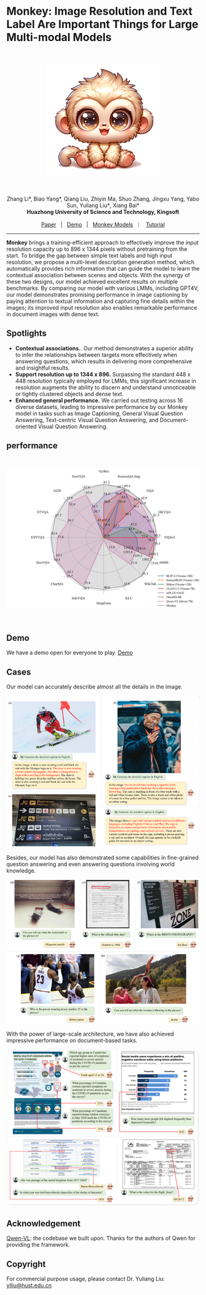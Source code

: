 # Monkey: Image Resolution and Text Label Are Important Things for Large Multi-modal Models


<br>
<p align="center">
    <img src="images/logo_monkey.png" width="300"/>
<p>
<br>

<div align="center">
Zhang Li*, Biao Yang*, Qiang Liu, Zhiyin Ma, Shuo Zhang, Jingxu Yang, Yabo Sun, Yuliang Liu†, Xiang Bai*
</div>
<div align="center">
<strong>Huazhong University of Science and Technology, Kingsoft</strong>
</div>

<p align="center">
<a href="updating">Paper</a>&nbsp&nbsp | &nbsp&nbsp<a href="https://53965e0026f6da5097.gradio.live">Demo</a>&nbsp&nbsp | &nbsp&nbsp<a href="Monkey Model">Monkey Models</a>&nbsp ｜ &nbsp <a href="updating">Tutorial</a>
</p>

-----

**Monkey** brings a training-efficient approach to effectively improve the input resolution capacity up to 896 x 1344 pixels without pretraining from the start. To bridge the gap between simple text labels and high input resolution, we propose a multi-level description generation method, which automatically provides rich information that can guide the model to learn the contextual association between scenes and objects. With the synergy of these two designs, our model achieved excellent results on multiple benchmarks. By comparing our model with various LMMs, including GPT4V, our model demonstrates promising performance in image captioning by paying attention to textual information and capturing fine details within the images; its improved input resolution also enables remarkable performance in document images with dense text. 

## Spotlights

- **Contextual associations.**. Our method demonstrates a superior ability to infer the relationships between targets more effectively when answering questions, which results in delivering more comprehensive and insightful results.
- **Support resolution up to 1344 x 896.** Surpassing the standard 448 x 448 resolution typically employed for LMMs, this significant increase in resolution augments the ability to discern and understand unnoticeable or tightly clustered objects and dense text. 
- **Enhanced general performance.** We carried out testing across 16 diverse datasets, leading to impressive performance by our Monkey model in tasks such as Image Captioning, General Visual Question Answering, Text-centric Visual Question Answering, and Document-oriented Visual Question Answering.

## performance

<br>
<p align="center">
    <img src="images/performance.png" width="800"/>
<p>
<br>
  
## Demo

We have a demo open for everyone to play. [Demo](https://53965e0026f6da5097.gradio.live)

## Cases

Our model can accurately describe almost all the details in the image.

![](images/caption_1.png)

Besides, our model has also demonstrated some capabilities in fine-grained question answering and even answering questions involving world knowledge.

![](images/qa_1.png)

With the power of large-scale architecture, we have also achieved impressive performance on document-based tasks.

![](images/Doc_Chart.png)

## Acknowledgement

[Qwen-VL](https://github.com/QwenLM/Qwen-VL.git): the codebase we built upon. Thanks for the authors of Qwen for providing the framework.

## Copyright

For commercial purpose usage, please contact Dr. Yuliang Liu: ylliu@hust.edu.cn
